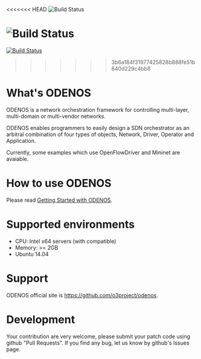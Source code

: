 <<<<<<< HEAD
![Build Status](https://travis-ci.org/haizawa/odenos.svg?branch=develop)

![Build Status](https://travis-ci.org/o3project/odenos.svg?branch=develop)
=======

[![Build Status](https://travis-ci.org/o3project/odenos.svg?branch=develop)](https://travis-ci.org/o3project/odenos)
>>>>>>> 3b6a184f31977425828b888fe51b840d229c4bb8

What's ODENOS
==========================
ODENOS is a network orchestration framework for controlling
multi-layer, multi-domain or multi-vendor networks.

ODENOS enables programmers to easily design a SDN orchestrator
as an arbitral combination of four types of objects, Network, 
Driver, Operator and Application.

Currently, some examples which use OpenFlowDriver and Mininet
are avaiable.


How to use ODENOS
==========================
Please read [Getting Started with ODENOS](/doc/QUICKSTART.md).


Supported environments
==========================
- CPU: Intel x64 servers (with compatible)
- Memory: >= 2GB
- Ubuntu 14.04


Support
==========================
ODENOS official site is <https://github.com/o3project/odenos>.


Development
==========================
Your contribution are very welcome, please submit your patch code using
github "Pull Requests".
If you find any bug, let us know by github's Issues page.

